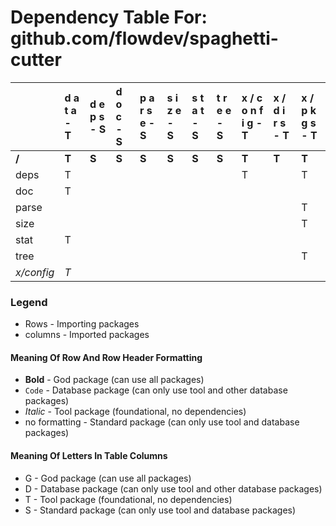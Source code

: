 # Dependency Table For: github.com/flowdev/spaghetti-cutter

| | d a t a - T | d e p s - S | d o c - S | p a r s e - S | s i z e - S | s t a t - S | t r e e - S | x / c o n f i g - T | x / d i r s - T | x / p k g s - T |
| :- | :- | :- | :- | :- | :- | :- | :- | :- | :- | :- |
| **/** | **T** | **S** | **S** | **S** | **S** | **S** | **S** | **T** | **T** | **T** |
| deps | T | | | | | | | T | | T |
| doc | T | | | | | | | | | |
| parse | | | | | | | | | | T |
| size | | | | | | | | | | T |
| stat | T | | | | | | | | | |
| tree | | | | | | | | | | T |
| _x/config_ | _T_ | | | | | | | | | |

### Legend

* Rows - Importing packages
* columns - Imported packages


#### Meaning Of Row And Row Header Formatting

* **Bold** - God package (can use all packages)
* `Code` - Database package (can only use tool and other database packages)
* _Italic_ - Tool package (foundational, no dependencies)
* no formatting - Standard package (can only use tool and database packages)


#### Meaning Of Letters In Table Columns

* G - God package (can use all packages)
* D - Database package (can only use tool and other database packages)
* T - Tool package (foundational, no dependencies)
* S - Standard package (can only use tool and database packages)
